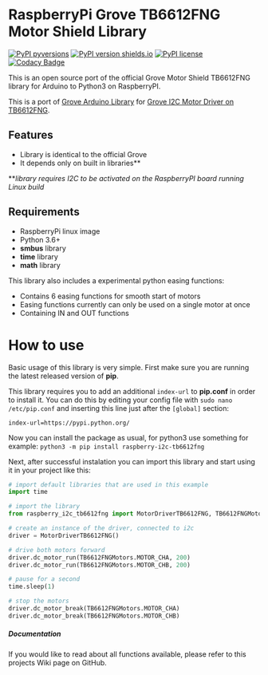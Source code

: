 # RaspberryPi Grove TB6612FNG Motor Shield Library

[![PyPI pyversions](https://img.shields.io/pypi/pyversions/raspberry-i2c-tb6612fng.svg)](https://pypi.python.org/pypi/raspberry-i2c-tb6612fng/)
[![PyPI version shields.io](https://img.shields.io/pypi/v/raspberry-i2c-tb6612fng.svg)](https://pypi.python.org/pypi/raspberry-i2c-tb6612fng/)
[![PyPI license](https://img.shields.io/pypi/l/raspberry-i2c-tb6612fng.svg)](https://pypi.python.org/pypi/raspberry-i2c-tb6612fng/)
[![Codacy Badge](https://api.codacy.com/project/badge/Grade/5bbc671589af4d7badab5a8e13910123)](https://app.codacy.com/manual/benovskym/raspberry-i2c-tb6612fng?utm_source=github.com&utm_medium=referral&utm_content=MarkusBansky/raspberry-i2c-tb6612fng&utm_campaign=Badge_Grade_Dashboard)

This is an open source port of the official Grove Motor Shield TB6612FNG library for Arduino to Python3 on RaspberryPI.

This is a port of [Grove Arduino Library](https://github.com/Seeed-Studio/Grove_Motor_Driver_TB6612FNG) for [Grove I2C Motor Driver on TB6612FNG](https://wiki.seeedstudio.com/Grove-I2C_Motor_Driver-TB6612FNG/).

## Features
  - Library is identical to the official Grove
  - It depends only on built in libraries**

***library requires I2C to be activated on the RaspberryPI board running Linux build*

## Requirements
  - RaspberryPi linux image
  - Python 3.6+
  - **smbus** library
  - **time** library
  - **math** library

This library also includes a experimental python easing functions:
  - Contains 6 easing functions for smooth start of motors
  - Easing functions currently can only be used on a single motor at once
  - Containing IN and OUT functions

# How to use
Basic usage of this library is very simple. First make sure you are running the latest released version of **pip**.

This library requires you to add an additional `index-url` to **pip.conf** in order to install it. You can do this by editing your config file with `sudo nano /etc/pip.conf` and inserting this line just after the `[global]` section:

```config
index-url=https://pypi.python.org/
```

Now you can install the package as usual, for python3 use something for example:
`python3 -m pip install raspberry-i2c-tb6612fng`

Next, after successful instalation you can import this library and start using it in your project like this:

```python
# import default libraries that are used in this example
import time

# import the library
from raspberry_i2c_tb6612fng import MotorDriverTB6612FNG, TB6612FNGMotors

# create an instance of the driver, connected to i2c
driver = MotorDriverTB6612FNG()

# drive both motors forward
driver.dc_motor_run(TB6612FNGMotors.MOTOR_CHA, 200)
driver.dc_motor_run(TB6612FNGMotors.MOTOR_CHB, 200)

# pause for a second
time.sleep(1)

# stop the motors
driver.dc_motor_break(TB6612FNGMotors.MOTOR_CHA)
driver.dc_motor_break(TB6612FNGMotors.MOTOR_CHB)

```

##### Documentation

If you would like to read about all functions available, please refer to this projects Wiki page on GitHub.